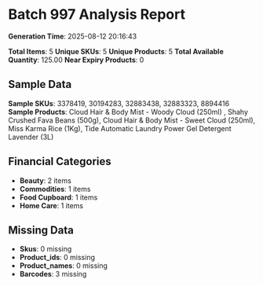 # Batch 997 Analysis Report

**Generation Time**: 2025-08-12 20:16:43

**Total Items**: 5
**Unique SKUs**: 5
**Unique Products**: 5
**Total Available Quantity**: 125.00
**Near Expiry Products**: 0

## Sample Data
**Sample SKUs**: 3378419, 30194283, 32883438, 32883323, 8894416
**Sample Products**: Cloud Hair & Body Mist - Woody Cloud (250ml)  , Shahy Crushed Fava Beans (500g), Cloud Hair & Body Mist - Sweet Cloud (250ml), Miss Karma Rice (1Kg), Tide Automatic Laundry Power Gel Detergent Lavender (3L)

## Financial Categories
- **Beauty**: 2 items
- **Commodities**: 1 items
- **Food Cupboard**: 1 items
- **Home Care**: 1 items

## Missing Data
- **Skus**: 0 missing
- **Product_ids**: 0 missing
- **Product_names**: 0 missing
- **Barcodes**: 3 missing
